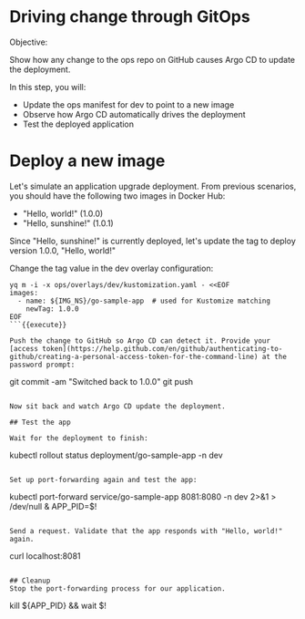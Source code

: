 # Driving change through GitOps

Objective:


Show how any change to the ops repo on GitHub causes Argo CD to update the deployment.

In this step, you will:
* Update the ops manifest for dev to point to a new image
* Observe how Argo CD automatically drives the deployment
* Test the deployed application

# Deploy a new image

Let's simulate an application upgrade deployment. From previous scenarios, you should have the following two images in Docker Hub:
- "Hello, world!" (1.0.0)
- "Hello, sunshine!" (1.0.1)

Since "Hello, sunshine!" is currently deployed, let's update the tag to deploy version 1.0.0, "Hello, world!"

Change the tag value in the dev overlay configuration:

```
yq m -i -x ops/overlays/dev/kustomization.yaml - <<EOF
images:
  - name: ${IMG_NS}/go-sample-app  # used for Kustomize matching
    newTag: 1.0.0
EOF
```{{execute}}

Push the change to GitHub so Argo CD can detect it. Provide your [access token](https://help.github.com/en/github/authenticating-to-github/creating-a-personal-access-token-for-the-command-line) at the password prompt:

```
git commit -am "Switched back to 1.0.0"
git push
```{{execute}}

Now sit back and watch Argo CD update the deployment.

## Test the app

Wait for the deployment to finish:

```
kubectl rollout status deployment/go-sample-app -n dev
```{{execute}}

Set up port-forwarding again and test the app:

```
kubectl port-forward service/go-sample-app 8081:8080 -n dev 2>&1 > /dev/null &
APP_PID=$!
```{{execute}}

Send a request. Validate that the app responds with "Hello, world!" again.

```
curl localhost:8081
```{{execute}}

## Cleanup
Stop the port-forwarding process for our application.

```
kill ${APP_PID} && wait $!
```{{execute}}
